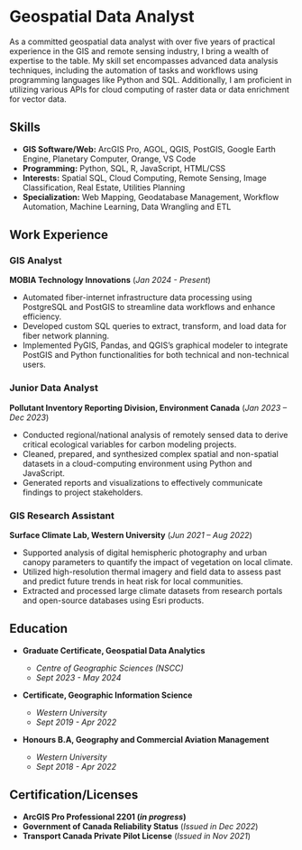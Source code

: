 # Geospatial Data Analyst
As a committed geospatial data analyst with over five years of practical experience in the GIS and remote sensing industry, I bring a wealth of expertise to the table. My skill set encompasses advanced data analysis techniques, including the automation of tasks and workflows using programming languages like Python and SQL. Additionally, I am proficient in utilizing various APIs for cloud computing of raster data or data enrichment for vector data.

## Skills
- **GIS Software/Web:** ArcGIS Pro, AGOL, QGIS, PostGIS, Google Earth Engine, Planetary Computer, Orange, VS Code
- **Programming:** Python, SQL, R, JavaScript, HTML/CSS
- **Interests:** Spatial SQL, Cloud Computing, Remote Sensing, Image Classification, Real Estate, Utilities Planning
- **Specialization:** Web Mapping, Geodatabase Management, Workflow Automation, Machine Learning, Data Wrangling and ETL

## Work Experience
### GIS Analyst 
**MOBIA Technology Innovations** (_Jan 2024 - Present_)
- Automated fiber-internet infrastructure data processing using PostgreSQL and PostGIS to streamline data workflows and enhance efficiency.
- Developed custom SQL queries to extract, transform, and load data for fiber network planning.
- Implemented PyGIS, Pandas, and QGIS’s graphical modeler to integrate PostGIS and Python functionalities for both technical and non-technical users.

### Junior Data Analyst 
**Pollutant Inventory Reporting Division, Environment Canada** (_Jan 2023 – Dec 2023_)
- Conducted regional/national analysis of remotely sensed data to derive critical ecological variables for carbon modeling projects.
- Cleaned, prepared, and synthesized complex spatial and non-spatial datasets in a cloud-computing environment using Python and JavaScript.
- Generated reports and visualizations to effectively communicate findings to project stakeholders.

### GIS Research Assistant 
**Surface Climate Lab, Western University** (_Jun 2021 – Aug 2022_)
- Supported analysis of digital hemispheric photography and urban canopy parameters to quantify the impact of vegetation on local climate.
- Utilized high-resolution thermal imagery and field data to assess past and predict future trends in heat risk for local communities.
- Extracted and processed large climate datasets from research portals and open-source databases using Esri products.

## Education
- **Graduate Certificate, Geospatial Data Analytics**
  - *Centre of Geographic Sciences (NSCC)*
  - _Sept 2023 - May 2024_
  
- **Certificate, Geographic Information Science**
  - *Western University*
  - _Sept 2019 - Apr 2022_

- **Honours B.A, Geography and Commercial Aviation Management**
  - *Western University*
  - _Sept 2018 - Apr 2022_

## Certification/Licenses
- **ArcGIS Pro Professional 2201 (_in progress_)**
- **Government of Canada Reliability Status** (_Issued in Dec 2022_)
- **Transport Canada Private Pilot License** (_Issued in Nov 2021_)

